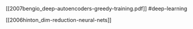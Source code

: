 [[2007bengio_deep-autoencoders-greedy-training.pdf]]
#deep-learning

[[2006hinton_dim-reduction-neural-nets]]
